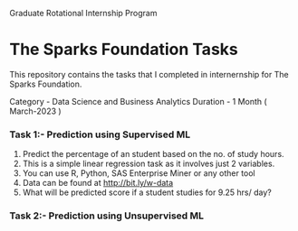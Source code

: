 Graduate Rotational Internship Program
# The Sparks Foundation Tasks

This repository contains the tasks that I completed in internernship for The Sparks Foundation.

Category - Data Science and Business Analytics
Duration - 1 Month ( March-2023 )

### Task 1:- Prediction using Supervised ML

1. Predict the percentage of an student based on the no. of study hours. 
2. This is a simple linear regression task as it involves just 2 variables.
3. You can use R, Python, SAS Enterprise Miner or any other tool 
4. Data can be found at http://bit.ly/w-data
5. What will be predicted score if a student studies for 9.25 hrs/ day? 

### Task 2:- Prediction using Unsupervised ML
